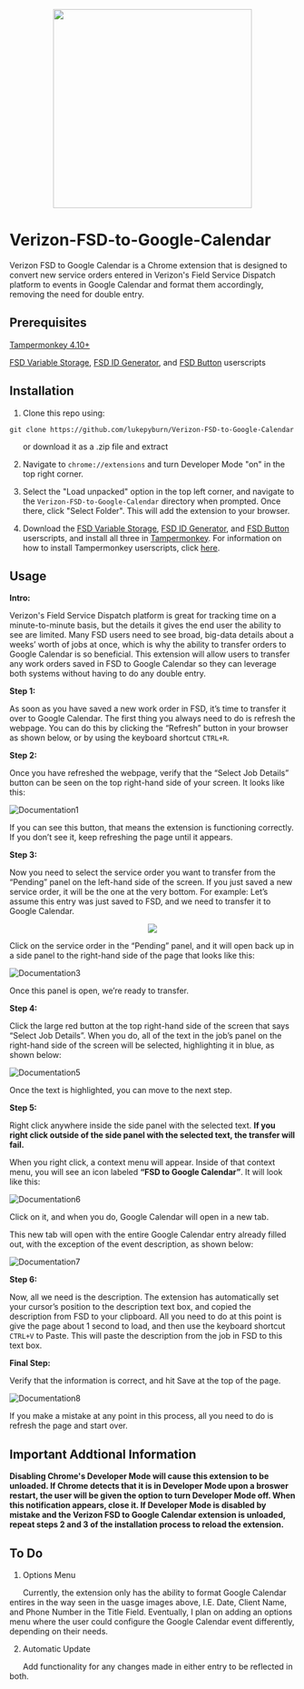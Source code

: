<p align="center">
  <img src="https://github.com/lukepyburn/Verizon-FSD-to-Google-Calendar/blob/master/FSD%20to%20Google%20Calendar%20Files/FSDtoGCAL%20Logo.png" width="350"/>
</p>

# Verizon-FSD-to-Google-Calendar
Verizon FSD to Google Calendar is a Chrome extension that is designed to convert new service orders entered in Verizon's Field Service Dispatch platform to events in Google Calendar and format them accordingly, removing the need for double entry.
## Prerequisites
[Tampermonkey 4.10+](https://chrome.google.com/webstore/detail/tampermonkey/dhdgffkkebhmkfjojejmpbldmpobfkfo?hl=en)

[FSD Variable Storage](https://gist.github.com/lukepyburn/f038a1910b5552292472023db09151a8), [FSD ID Generator](https://gist.github.com/lukepyburn/9dcb01ce6f07b00988b56846935f0248), and [FSD Button](https://gist.github.com/lukepyburn/929a9c991afc3277697585ec764c0ec4) userscripts

## Installation

1. Clone this repo using:

```
git clone https://github.com/lukepyburn/Verizon-FSD-to-Google-Calendar
```
&nbsp;&nbsp;&nbsp;&nbsp;&nbsp;&nbsp;or download it as a .zip file and extract

2. Navigate to ```chrome://extensions``` and turn Developer Mode "on" in the top right corner.

3. Select the "Load unpacked" option in the top left corner, and navigate to the ```Verizon-FSD-to-Google-Calendar``` directory when prompted. Once there, click "Select Folder". This will add the extension to your browser.

4. Download the [FSD Variable Storage](https://gist.github.com/lukepyburn/f038a1910b5552292472023db09151a8), [FSD ID Generator](https://gist.github.com/lukepyburn/9dcb01ce6f07b00988b56846935f0248), and [FSD Button](https://gist.github.com/lukepyburn/929a9c991afc3277697585ec764c0ec4) userscripts, and install all three in [Tampermonkey](https://chrome.google.com/webstore/detail/tampermonkey/dhdgffkkebhmkfjojejmpbldmpobfkfo?hl=en). For information on how to install Tampermonkey userscripts, click [here](https://www.tampermonkey.net/faq.php#Q102).

## Usage

**Intro:** 

Verizon's Field Service Dispatch platform is great for tracking time on a minute-to-minute basis, but the details it gives the end user the ability to see are limited. Many FSD users need to see broad, big-data details about a weeks’ worth of jobs at once, which is why the ability to transfer orders to Google Calendar is so beneficial. This extension will allow users to transfer any work orders saved in FSD to Google Calendar so they can leverage both systems without having to do any double entry.

**Step 1:**

As soon as you have saved a new work order in FSD, it’s time to transfer it over to Google Calendar. The first thing you always need to do is refresh the webpage. You can do this by clicking the “Refresh” button in your browser as shown below, or by using the keyboard shortcut ```CTRL+R```.

**Step 2:**

Once you have refreshed the webpage, verify that the “Select Job Details” button can be seen on the top right-hand side of your screen. It looks like this:

![Documentation1](https://github.com/lukepyburn/Verizon-FSD-to-Google-Calendar/blob/master/Images/Documentation%201.png)

If you can see this button, that means the extension is functioning correctly. If you don’t see it, keep refreshing the page until it appears.

**Step 3:**

Now you need to select the service order you want to transfer from the “Pending” panel on the left-hand side of the screen. If you just saved a new service order, it will be the one at the very bottom.
For example: Let’s assume this entry was just saved to FSD, and we need to transfer it to Google Calendar.

<p align="center">
  <img src="https://github.com/lukepyburn/Verizon-FSD-to-Google-Calendar/blob/master/Images/Documentation%202.png"/>
</p>

Click on the service order in the “Pending” panel, and it will open back up in a side panel to the right-hand side of the page that looks like this:

![Documentation3](https://github.com/lukepyburn/Verizon-FSD-to-Google-Calendar/blob/master/Images/Documentation%203.png)


Once this panel is open, we’re ready to transfer.

**Step 4:**

Click the large red button at the top right-hand side of the screen that says “Select Job Details”. When you do, all of the text in the job’s panel on the right-hand side of the screen will be selected, highlighting it in blue, as shown below:

![Documentation5](https://github.com/lukepyburn/Verizon-FSD-to-Google-Calendar/blob/master/Images/Documentation%205.png)

Once the text is highlighted, you can move to the next step.

**Step 5:**

Right click anywhere inside the side panel with the selected text. **If you right click outside of the side panel with the selected text, the transfer will fail.**

When you right click, a context menu will appear. Inside of that context menu, you will see an icon labeled **“FSD to Google Calendar”**. It will look like this:

![Documentation6](https://github.com/lukepyburn/Verizon-FSD-to-Google-Calendar/blob/master/Images/Documentation%206.png)

Click on it, and when you do, Google Calendar will open in a new tab.

This new tab will open with the entire Google Calendar entry already filled out, with the exception of the event description, as shown below:

![Documentation7](https://github.com/lukepyburn/Verizon-FSD-to-Google-Calendar/blob/master/Images/Documentation%207.png)

**Step 6:**

Now, all we need is the description. The extension has automatically set your cursor’s position to the description text box, and copied the description from FSD to your clipboard. All you need to do at this point is give the page about 1 second to load, and then use the keyboard shortcut ```CTRL+V``` to Paste. This will paste the description from the job in FSD to this text box.

**Final Step:** 

Verify that the information is correct, and hit Save at the top of the page.

![Documentation8](https://github.com/lukepyburn/Verizon-FSD-to-Google-Calendar/blob/master/Images/Documentation%208.png)

If you make a mistake at any point in this process, all you need to do is refresh the page and start over.



## Important Addtional Information

**Disabling Chrome's Developer Mode will cause this extension to be unloaded. If Chrome detects that it is in Developer Mode upon a broswer restart, the user will be given the option to turn Developer Mode off. When this notification appears, close it. If Developer Mode is disabled by mistake and the Verizon FSD to Google Calendar extension is unloaded, repeat steps 2 and 3 of the installation process to reload the extension.**

## To Do

1. Options Menu

&nbsp;&nbsp;&nbsp;&nbsp;&nbsp;&nbsp;Currently, the extension only has the ability to format Google Calendar entires in the way seen in the uasge images above, I.E. Date, Client Name, and Phone Number in the Title Field. Eventually, I plan on adding an options menu where the user could configure the Google Calendar event differently, depending on their needs.

2. Automatic Update

&nbsp;&nbsp;&nbsp;&nbsp;&nbsp;&nbsp;Add functionality for any changes made in either entry to be reflected in both.

